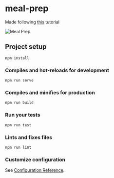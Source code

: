 # meal-prep

Made following [this](https://medium.freecodecamp.org/how-to-build-a-single-page-application-using-vue-js-vuex-vuetify-and-firebase-838b40721a07) tutorial

![Meal Prep](https://i.ibb.co/R3qZyyJ/meal-prep.png "Meal Prep")

## Project setup
```
npm install
```

### Compiles and hot-reloads for development
```
npm run serve
```

### Compiles and minifies for production
```
npm run build
```

### Run your tests
```
npm run test
```

### Lints and fixes files
```
npm run lint
```

### Customize configuration
See [Configuration Reference](https://cli.vuejs.org/config/).

